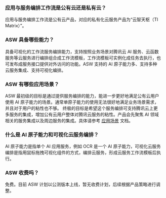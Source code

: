 ### 应用与服务编排工作流是公有云还是私有云？
应用与服务编排工作流是公有云产品，对应的私有化云服务产品为“云智天枢（TI Matrix）”。

### ASW 具备哪些能力？
具备可视化的工作流服务编排能力，支持按照业务场景对腾讯云 AI 服务、云函数服务等云服务进行编排组合成工作流模板，工作流模板可实例化成任务去执行，也可发布成服务接口提供对外访问的功能。ASW 支持的 AI 原子能力多、支持多种云服务集成、支持可视化编排。

### ASW 有哪些应用场景？
ASW 最初级的目标是通过提供服务编排的能力，能进一步更好地满足公有云用户使用 AI 原子能力的场景。通常单原子能力的使用无法很好地满足业务场景需求，并且对于用户的粘性也不够。
终极的目标是希望这个服务编排可支持腾讯云上更多服务的集成，增加公有云用户整体对腾讯云服务的粘性。产品会先聚焦 AI 领域相关的服务集成以及周边服务的集成。具体请参考 [应用场景](https://cloud.tencent.com/document/product/1272/46326) 文档。


### 什么是 AI 原子能力和可视化云服务编排？
AI 原子能力是指单个 AI 应用服务，例如 OCR 是一个 AI 原子能力，可视化云服务编排是指用鼠标拖拽可视化组件的方式，编排云服务，形成云服务工作流模板后执行。

### ASW 收费吗？
免费。目前 ASW 计划以公测版本上线，暂无收费计划，后续根据产品策略进行调整。

